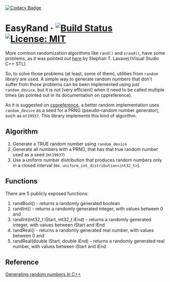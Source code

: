 
[![Codacy Badge](https://api.codacy.com/project/badge/Grade/edbe51a388274689a22a1cc714b4aff1)](https://app.codacy.com/app/gramanicu/EasyRand?utm_source=github.com&utm_medium=referral&utm_content=gramanicu/EasyRand&utm_campaign=Badge_Grade_Dashboard)
# EasyRand &middot; [![Build Status](https://travis-ci.com/gramanicu/EasyRand.svg?branch=master)](https://travis-ci.com/gramanicu/EasyRand) [![License: MIT](https://img.shields.io/badge/License-MIT-yellow.svg)](https://opensource.org/licenses/MIT)


More common randomization algorithms like `rand()` and `srand()`, have some problems, as it was pointed out [here](https://channel9.msdn.com/Events/GoingNative/2013/rand-Considered-Harmful) by Stephan T. Lavavej (Visual Studio C++ STL).

So, to solve those problems (at least, some of them),  utilities from `random` library are used. A simple way to generate random numbers that don't suffer from those problems can be been implemented using just `random_device`, but it is not [very efficient] when it need to be called multiple times (as pointed out in its documentation on cppreference).

As it is suggested on [cppreference](https://en.cppreference.com/w/cpp/numeric/random/random_device), a better random implementation uses `random_device` as a seed for a PRNG (pseudo-random number generator), such as `mt19937`. This library implements this kind of algorithm.

## Algorithm

1. Generate a TRUE random number using `random_device`
2. Generate all numbers with a PRNG, that has that true random number used as a seed (`mt19937`)
3. Use a uniform number distribution that produces random numbers only in a closed interval (ex. `uniform_int_distribution<int32_t>`).

## Functions

There are 5 publicly exposed functions:

1. randBool() - returns a randomly generated boolean
2. randInt() - returns a randomly generated integer, with values between 0 and 
3. randInt(int32_t iStart, int32_t iEnd) - returns a randomly generated integer, with values between iStart and IEnd
4. randReal() - returns a randomly generated real number, with values between 0 and
5. randReal(double iStart, double iEnd) - returns a randomly generated real number, with values between iStart and iEnd

## Reference

[Generating random numbers in C++](https://diego.assencio.com/?index=6890b8c50169ef45b74db135063c227c)
